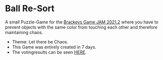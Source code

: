 # Ball Re-Sort

A small Puzzle-Game for the [Brackeys Game JAM 2021.2](https://itch.io/jam/brackeys-6) where you have to prevent objects with the same color from touching each other and therefore maintaining chaos.

- Theme: Let there be Chaos.
- This Game was entirely created in 7 days.
- The votingresults can be seen [HERE](https://itch.io/jam/brackeys-6/rate/1177927).
